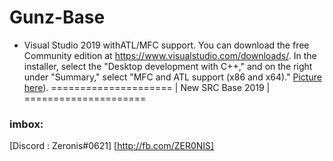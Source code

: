 # Gunz-Base

* Visual Studio 2019 withATL/MFC support. You can download the free Community edition at https://www.visualstudio.com/downloads/. In the installer, select the "Desktop development with C++," and on the right under "Summary," select "MFC and ATL support (x86 and x64)." [Picture here](https://i.imgur.com/BqXoiXu.png)).
=====================
| New SRC Base 2019 |
=====================
### imbox:
[Discord : Zeronis#0621]
[http://fb.com/ZER0NIS]
